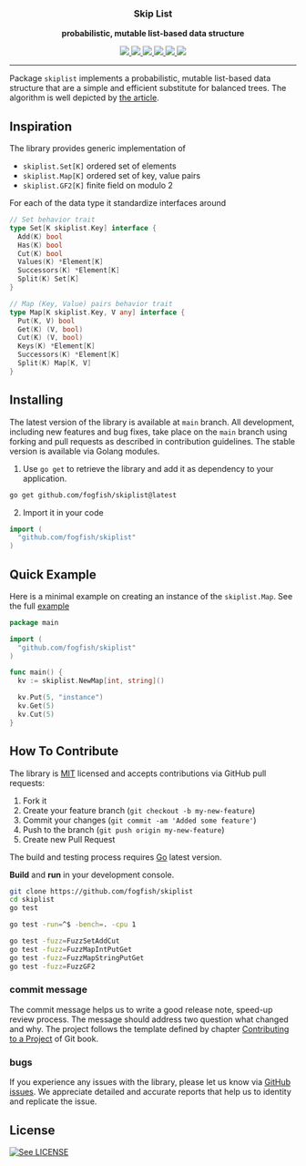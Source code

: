 <p align="center">
  <h3 align="center">Skip List</h3>
  <p align="center"><strong>probabilistic, mutable list-based data structure</strong></p>

  <p align="center">
    <!-- Version -->
    <a href="https://github.com/fogfish/skiplist/releases">
      <img src="https://img.shields.io/github/v/tag/fogfish/skiplist?label=version" />
    </a>
    <!-- Documentation -->
    <a href="https://pkg.go.dev/github.com/fogfish/skiplist">
      <img src="https://pkg.go.dev/badge/github.com/fogfish/skiplist" />
    </a>
    <!-- Build Status  -->
    <a href="https://github.com/fogfish/skiplist/actions/">
      <img src="https://github.com/fogfish/skiplist/workflows/test/badge.svg?branch=main" />
    </a>
    <!-- GitHub -->
    <a href="http://github.com/fogfish/skiplist">
      <img src="https://img.shields.io/github/last-commit/fogfish/skiplist.svg" />
    </a>
    <!-- Coverage -->
    <a href="https://coveralls.io/github/fogfish/skiplist?branch=main">
      <img src="https://coveralls.io/repos/github/fogfish/skiplist/badge.svg?branch=main" />
    </a>
    <!-- Go Card -->
    <a href="https://goreportcard.com/report/github.com/fogfish/skiplist">
      <img src="https://goreportcard.com/badge/github.com/fogfish/skiplist" />
    </a>
  </p>
</p>

---

Package `skiplist` implements a probabilistic, mutable list-based data structure that are a simple and efficient substitute for balanced trees. The algorithm is well depicted by [the article](http://citeseerx.ist.psu.edu/viewdoc/summary?doi=10.1.1.17.524).

## Inspiration

The library provides generic implementation of
* `skiplist.Set[K]` ordered set of elements
* `skiplist.Map[K]` ordered set of key, value pairs
* `skiplist.GF2[K]` finite field on modulo 2  

For each of the data type it standardize interfaces around

```go
// Set behavior trait
type Set[K skiplist.Key] interface {
  Add(K) bool
  Has(K) bool
  Cut(K) bool
  Values(K) *Element[K]
  Successors(K) *Element[K]
  Split(K) Set[K]
}

// Map (Key, Value) pairs behavior trait
type Map[K skiplist.Key, V any] interface {
  Put(K, V) bool
  Get(K) (V, bool)
  Cut(K) (V, bool)
  Keys(K) *Element[K]
  Successors(K) *Element[K]
  Split(K) Map[K, V]
}
```

## Installing 

The latest version of the library is available at `main` branch. All development, including new features and bug fixes, take place on the `main` branch using forking and pull requests as described in contribution guidelines. The stable version is available via Golang modules.

1. Use `go get` to retrieve the library and add it as dependency to your application.

```bash
go get github.com/fogfish/skiplist@latest
```

2. Import it in your code

```go
import (
  "github.com/fogfish/skiplist"
)
```

## Quick Example

Here is a minimal example on creating an instance of the `skiplist.Map`. See the full [example](examples)

```go
package main

import (
  "github.com/fogfish/skiplist"
)

func main() {
  kv := skiplist.NewMap[int, string]()

  kv.Put(5, "instance")
  kv.Get(5)
  kv.Cut(5)
}
```

## How To Contribute

The library is [MIT](LICENSE) licensed and accepts contributions via GitHub pull requests:

1. Fork it
2. Create your feature branch (`git checkout -b my-new-feature`)
3. Commit your changes (`git commit -am 'Added some feature'`)
4. Push to the branch (`git push origin my-new-feature`)
5. Create new Pull Request


The build and testing process requires [Go](https://golang.org) latest version.

**Build** and **run** in your development console.

```bash
git clone https://github.com/fogfish/skiplist
cd skiplist
go test

go test -run=^$ -bench=. -cpu 1

go test -fuzz=FuzzSetAddCut
go test -fuzz=FuzzMapIntPutGet
go test -fuzz=FuzzMapStringPutGet
go test -fuzz=FuzzGF2
```

### commit message

The commit message helps us to write a good release note, speed-up review process. The message should address two question what changed and why. The project follows the template defined by chapter [Contributing to a Project](http://git-scm.com/book/ch5-2.html) of Git book.

### bugs

If you experience any issues with the library, please let us know via [GitHub issues](https://github.com/fogfish/skiplist/issue). We appreciate detailed and accurate reports that help us to identity and replicate the issue. 

## License

[![See LICENSE](https://img.shields.io/github/license/fogfish/skiplist.svg?style=for-the-badge)](LICENSE)